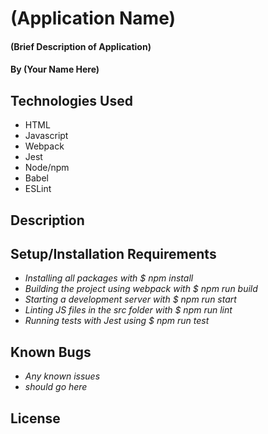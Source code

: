 # (Application Name)

#### (Brief Description of Application)

#### By (Your Name Here)

## Technologies Used

* HTML
* Javascript
* Webpack
* Jest
* Node/npm
* Babel
* ESLint

## Description

## Setup/Installation Requirements

* _Installing all packages with $ npm install_
* _Building the project using webpack with $ npm run build_
* _Starting a development server with $ npm run start_
* _Linting JS files in the src folder with $ npm run lint_
* _Running tests with Jest using $ npm run test_

## Known Bugs

* _Any known issues_
* _should go here_

## License